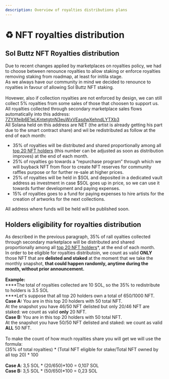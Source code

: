 ```yaml
---
description: Overview of royalties distributions plans
---
```


# ♻ NFT royalties distribution

## Sol Buttz NFT Royalties distribution

Due to recent changes applied by marketplaces on royalties policy, we had to choose between renounce royalties to allow staking or enforce royalties removing staking from roadmap, at least for initila stage.\
As we always have our community in mind we decided to renounce to royalties in favour of allowing Sol Buttz NFT staking.\
\
Hovewer, also if collection royalties are not enforced by design, we can still collect 5% royalties from some sales of those that choosen to support us.\
All royalties collected through secondary marketplace sales flows automatically into this address: [7ZYXfeib6E1eLKntetgtnN3euWxVEasdwXehndLYTXb3](https://solscan.io/account/7ZYXfeib6E1eLKntetgtnN3euWxVEasdwXehndLYTXb3)\
All Solana held on this address are NET (the artist is already getting his part due to the smart contract share) and wil be redistributed as follow at the end of each month:

* 35% of royalties will be distributed and shared proportionally among all [top 20 NFT holders](https://hyperspace.xyz/collection/4HqRYwwaYGyJB39R96M7tiBfhMuEAMsqoc827m4HQAW6?activeTab=Analytics) (this number can be adjusted as soon as distribution improves) at the end of each month.
* 25% of royalties go towards a “repurchase program” through which we will buyback NFT from floor to create NFT reserves for community raffles purpose or for further re-sale at higher prices.
* 25% of royalties will be held in $SOL and deposited in a dedicated vault address as investment in case $SOL goes up in price, so we can use it towards further development and paying expenses.
* 15% of royalties goes to a fund for paying expenses to hire artists for the creation of artworks for the next collections.

All address where funds will be held will be published soon.

## Holders eligibility for royalties distribution

As described in the previous paragraph, 35% of rall oyalties collected through secondary marketplace will be distributed and shared proportionally among all [top 20 NFT holders](https://hyperspace.xyz/collection/4HqRYwwaYGyJB39R96M7tiBfhMuEAMsqoc827m4HQAW6?activeTab=Analytics)\*, at the end of each month.\
In order to be eligible for royalties distributoin, we count as valid **ONLY** those NFT that are **delisted and staked** at the moment that we take the monthly snapshot, **that could happen randomly, anytime during the month, without prior announcement.**\
\
**Example:**\
****The total of royalties collected are 10 SOL, so the 35% to redistribute to holders is 3.5 SOL\
****Let's suppose that all top 20 holders own a total of 650/1000 NFT.\
**Case A:** You are in this top 20 holders with 50 total NFT.\
At the snapshot you have 46/50 NFT delisted but only 20/46 NFT are staked: we count as valid **only** 20 NFT.\
**Case B:** You are in this top 20 holders with 50 total NFT.\
At the snapshot you have 50/50 NFT delisted and staked: we count as valid **ALL** 50 NFT.\
\
To make the count of how much royalties share you will get we  will use the formula:\
(35% of total royalties) \* (Total NFT eligible for stake/Total NFT owned by all top 20) \* 100\
\
**Case A**: 3,5 SOL \* (20/650)\*100 = 0,107 SOL\
**Case B:** 3,5 SOL \* (50/650)\*100 = 0,23 SOL
